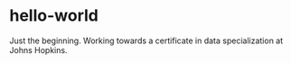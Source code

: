 # hello-world
Just the beginning. 
Working towards a certificate in data specialization at Johns Hopkins.
